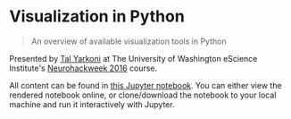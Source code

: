 # Visualization in Python
> An overview of available visualization tools in Python

Presented by [Tal Yarkoni](http://github.com/tyarkoni) at The University of Washington eScience Institute's [Neurohackweek 2016](https://neurohackweek.github.io/nhw2016/) course.

All content can be found in [this Jupyter notebook](visualization-in-python.ipynb). You can either view the rendered notebook online, or clone/download the notebook to your local machine and run it interactively with Jupyter.